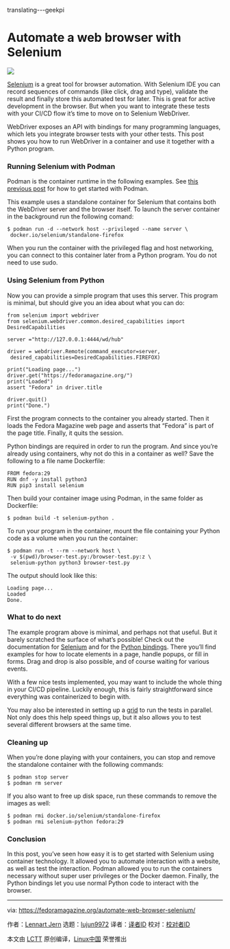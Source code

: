 translating---geekpi

Automate a web browser with Selenium
======
![](https://fedoramagazine.org/wp-content/uploads/2018/10/selenium-816x345.jpg)

[Selenium][1] is a great tool for browser automation. With Selenium IDE you can record sequences of commands (like click, drag and type), validate the result and finally store this automated test for later. This is great for active development in the browser. But when you want to integrate these tests with your CI/CD flow it’s time to move on to Selenium WebDriver.

WebDriver exposes an API with bindings for many programming languages, which lets you integrate browser tests with your other tests. This post shows you how to run WebDriver in a container and use it together with a Python program.

### Running Selenium with Podman

Podman is the container runtime in the following examples. See [this previous post][2] for how to get started with Podman.

This example uses a standalone container for Selenium that contains both the WebDriver server and the browser itself. To launch the server container in the background run the following comand:

```
$ podman run -d --network host --privileged --name server \
 docker.io/selenium/standalone-firefox
```

When you run the container with the privileged flag and host networking, you can connect to this container later from a Python program. You do not need to use sudo.

### Using Selenium from Python

Now you can provide a simple program that uses this server. This program is minimal, but should give you an idea about what you can do:

```
from selenium import webdriver
from selenium.webdriver.common.desired_capabilities import DesiredCapabilities

server ="http://127.0.0.1:4444/wd/hub"

driver = webdriver.Remote(command_executor=server,
 desired_capabilities=DesiredCapabilities.FIREFOX)

print("Loading page...")
driver.get("https://fedoramagazine.org/")
print("Loaded")
assert "Fedora" in driver.title

driver.quit()
print("Done.")
```

First the program connects to the container you already started. Then it loads the Fedora Magazine web page and asserts that “Fedora” is part of the page title. Finally, it quits the session.

Python bindings are required in order to run the program. And since you’re already using containers, why not do this in a container as well? Save the following to a file name Dockerfile:

```
FROM fedora:29
RUN dnf -y install python3
RUN pip3 install selenium
```

Then build your container image using Podman, in the same folder as Dockerfile:

```
$ podman build -t selenium-python .
```

To run your program in the container, mount the file containing your Python code as a volume when you run the container:

```
$ podman run -t --rm --network host \
 -v $(pwd)/browser-test.py:/browser-test.py:z \
 selenium-python python3 browser-test.py
```

The output should look like this:

```
Loading page...
Loaded
Done.
```

### What to do next

The example program above is minimal, and perhaps not that useful. But it barely scratched the surface of what’s possible! Check out the documentation for [Selenium][3] and for the [Python bindings][4]. There you’ll find examples for how to locate elements in a page, handle popups, or fill in forms. Drag and drop is also possible, and of course waiting for various events.

With a few nice tests implemented, you may want to include the whole thing in your CI/CD pipeline. Luckily enough, this is fairly straightforward since everything was containerized to begin with.

You may also be interested in setting up a [grid][5] to run the tests in parallel. Not only does this help speed things up, but it also allows you to test several different browsers at the same time.

### Cleaning up

When you’re done playing with your containers, you can stop and remove the standalone container with the following commands:

```
$ podman stop server
$ podman rm server
```

If you also want to free up disk space, run these commands to remove the images as well:

```
$ podman rmi docker.io/selenium/standalone-firefox
$ podman rmi selenium-python fedora:29
```

### Conclusion

In this post, you’ve seen how easy it is to get started with Selenium using container technology. It allowed you to automate interaction with a website, as well as test the interaction. Podman allowed you to run the containers necessary without super user privileges or the Docker daemon. Finally, the Python bindings let you use normal Python code to interact with the browser.


--------------------------------------------------------------------------------

via: https://fedoramagazine.org/automate-web-browser-selenium/

作者：[Lennart Jern][a]
选题：[lujun9972][b]
译者：[译者ID](https://github.com/译者ID)
校对：[校对者ID](https://github.com/校对者ID)

本文由 [LCTT](https://github.com/LCTT/TranslateProject) 原创编译，[Linux中国](https://linux.cn/) 荣誉推出

[a]: https://fedoramagazine.org/author/lennartj/
[b]: https://github.com/lujun9972
[1]: https://www.seleniumhq.org/
[2]: https://fedoramagazine.org/running-containers-with-podman/
[3]: https://www.seleniumhq.org/docs/
[4]: https://selenium-python.readthedocs.io
[5]: https://www.seleniumhq.org/docs/07_selenium_grid.jsp
